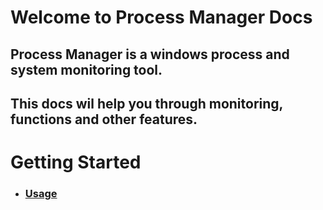 ﻿# Welcome to Process Manager Docs

## Process Manager is a windows process and system monitoring tool.
## This docs wil help you through monitoring, functions and other features.

# Getting Started

- ### [Usage](Usage.md)
